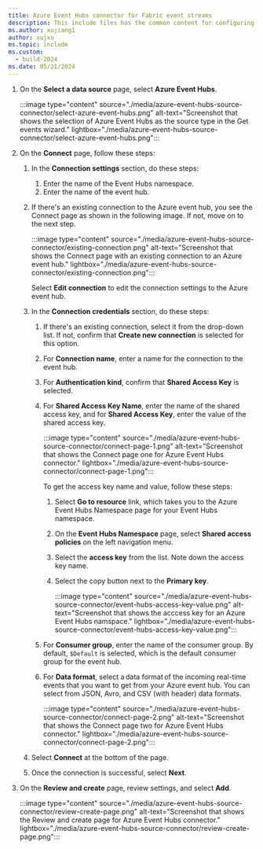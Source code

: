 ```yaml
---
title: Azure Event Hubs connector for Fabric event streams
description: This include files has the common content for configuring an Azure Event Hubs connector for Fabric event streams and Real-Time hub. 
ms.author: xujiang1
author: xujxu 
ms.topic: include
ms.custom:
  - build-2024
ms.date: 05/21/2024
---
```


1. On the **Select a data source** page, select **Azure Event Hubs**. 

    :::image type="content" source="./media/azure-event-hubs-source-connector/select-azure-event-hubs.png" alt-text="Screenshot that shows the selection of Azure Event Hubs as the source type in the Get events wizard." lightbox="./media/azure-event-hubs-source-connector/select-azure-event-hubs.png":::
1. On the **Connect** page, follow these steps:
    1. In the **Connection settings** section, do these steps:
        1. Enter the name of the Event Hubs namespace.
        1. Enter the name of the event hub.
    1. If there's an existing connection to the Azure event hub, you see the Connect page as shown in the following image. If not, move on to the next step.

        :::image type="content" source="./media/azure-event-hubs-source-connector/existing-connection.png" alt-text="Screenshot that shows the Connect page with an existing connection to an Azure event hub." lightbox="./media/azure-event-hubs-source-connector/existing-connection.png":::        

        Select **Edit connection** to edit the connection settings to the Azure event hub. 
    1. In the **Connection credentials** section, do these steps:
        1. If there's an existing connection, select it from the drop-down list. If not, confirm that **Create new connection** is selected for this option.
        1. For **Connection name**, enter a name for the connection to the event hub.
        1. For **Authentication kind**, confirm that **Shared Access Key** is selected.
        1. For **Shared Access Key Name**, enter the name of the shared access key, and for **Shared Access Key**, enter the value of the shared access key.                  
            
            :::image type="content" source="./media/azure-event-hubs-source-connector/connect-page-1.png" alt-text="Screenshot that shows the Connect page one for Azure Event Hubs connector." lightbox="./media/azure-event-hubs-source-connector/connect-page-1.png":::

            To get the access key name and value, follow these steps: 
            1. Select **Go to resource** link, which takes you to the Azure Event Hubs Namespace page for your Event Hubs namespace.
            1. On the **Event Hubs Namespace** page, select **Shared access policies** on the left navigation menu.
            1. Select the **access key** from the list. Note down the access key name.
            1. Select the copy button next to the **Primary key**. 

                :::image type="content" source="./media/azure-event-hubs-source-connector/event-hubs-access-key-value.png" alt-text="Screenshot that shows the acccess key for an Azure Event Hubs namspace." lightbox="./media/azure-event-hubs-source-connector/event-hubs-access-key-value.png":::            
        1. For **Consumer group**, enter the name of the consumer group. By default, `$Default` is selected, which is the default consumer group for the event hub. 
        1. For **Data format**, select a data format of the incoming real-time events that you want to get from your Azure event hub. You can select from JSON, Avro, and CSV (with header) data formats.  
        
            :::image type="content" source="./media/azure-event-hubs-source-connector/connect-page-2.png" alt-text="Screenshot that shows the Connect page two for Azure Event Hubs connector." lightbox="./media/azure-event-hubs-source-connector/connect-page-2.png":::        
    1. Select **Connect** at the bottom of the page. 
    1. Once the connection is successful, select **Next**. 
1. On the **Review and create** page, review settings, and select **Add**. 

    :::image type="content" source="./media/azure-event-hubs-source-connector/review-create-page.png" alt-text="Screenshot that shows the Review and create page for Azure Event Hubs connector." lightbox="./media/azure-event-hubs-source-connector/review-create-page.png":::        



